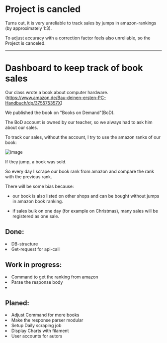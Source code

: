 <h1> Project is cancled </h1>

Turns out, it is very unreliable to track sales by jumps in amazon-rankings (by approximately 1:3).

To adjust accuracy with a correction factor feels also unreliable, so the Project is canceled.

--- 


<h1>Dashboard to keep track of book sales </h1>

Our class wrote a book about computer hardware. (https://www.amazon.de/Bau-deinen-ersten-PC-Handbuch/dp/375575357X) 

We published the book on "Books on Demand"(BoD).

The BoD account is owned by our teacher, so we always had to ask him about our sales.

To track our sales, without the account, I try to use the amazon ranks of our book:

![image](https://user-images.githubusercontent.com/70755519/216694646-5f76007a-0ebf-40b2-b474-2c189dec275a.png)

If they jump, a book was sold.

So every day I scrape our book rank from amazon and compare the rank with the previous rank.

There will be some bias because:

- our book is also listed on other shops and can be bought without jumps in amazon book ranking.

- if sales bulk on one day (for example on Christmas), many sales will be registered as one sale. 

<h2>Done:</h2>
    <p>
        <li>DB-structure
        <li>Get-request for api-call
    </p>

<h2>Work in progress:</h2>
    <p>
        <li>Command to get the ranking from amazon
        <li>Parse the response body
        <li>
    </p>

<h2>Planed:</h2>
    <p>
        <li>Adjust Command for more books
        <li>Make the response parser modular
        <li>Setup Daily scraping job 
        <li>Display Charts with filament
        <li>User accounts for autors
    </p>

